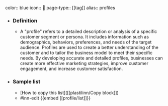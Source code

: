 color:: blue
icon:: 🙎
page-type:: [[tag]]
alias:: profiles

- ### Definition 
  - A "profile" refers to a detailed description or analysis of a specific customer segment or persona. It includes information such as demographics, behaviors, preferences, and needs of the target audience. Profiles are used to create a better understanding of the customer and to tailor the business model to meet their specific needs. By developing accurate and detailed profiles, businesses can create more effective marketing strategies, improve customer engagement, and increase customer satisfaction.
- ### Sample list
  - [How to copy this list]([[plastilinn/Copy block]])
  - #inn-edit {{embed [[profile/list]]}}


